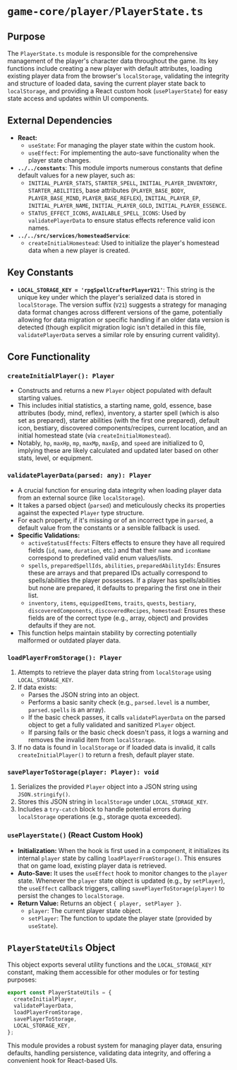 # `game-core/player/PlayerState.ts`

## Purpose

The `PlayerState.ts` module is responsible for the comprehensive management of the player's character data throughout the game. Its key functions include creating a new player with default attributes, loading existing player data from the browser's `localStorage`, validating the integrity and structure of loaded data, saving the current player state back to `localStorage`, and providing a React custom hook (`usePlayerState`) for easy state access and updates within UI components.

## External Dependencies

*   **React:**
    *   `useState`: For managing the player state within the custom hook.
    *   `useEffect`: For implementing the auto-save functionality when the player state changes.
*   **`../../constants`**: This module imports numerous constants that define default values for a new player, such as:
    *   `INITIAL_PLAYER_STATS`, `STARTER_SPELL`, `INITIAL_PLAYER_INVENTORY`, `STARTER_ABILITIES`, base attributes (`PLAYER_BASE_BODY`, `PLAYER_BASE_MIND`, `PLAYER_BASE_REFLEX`), `INITIAL_PLAYER_EP`, `INITIAL_PLAYER_NAME`, `INITIAL_PLAYER_GOLD`, `INITIAL_PLAYER_ESSENCE`.
    *   `STATUS_EFFECT_ICONS`, `AVAILABLE_SPELL_ICONS`: Used by `validatePlayerData` to ensure status effects reference valid icon names.
*   **`../../src/services/homesteadService`**:
    *   `createInitialHomestead`: Used to initialize the player's homestead data when a new player is created.

## Key Constants

*   **`LOCAL_STORAGE_KEY = 'rpgSpellCrafterPlayerV21'`**: This string is the unique key under which the player's serialized data is stored in `localStorage`. The version suffix (`V21`) suggests a strategy for managing data format changes across different versions of the game, potentially allowing for data migration or specific handling if an older data version is detected (though explicit migration logic isn't detailed in this file, `validatePlayerData` serves a similar role by ensuring current validity).

## Core Functionality

### `createInitialPlayer(): Player`

*   Constructs and returns a new `Player` object populated with default starting values.
*   This includes initial statistics, a starting name, gold, essence, base attributes (body, mind, reflex), inventory, a starter spell (which is also set as prepared), starter abilities (with the first one prepared), default icon, bestiary, discovered components/recipes, current location, and an initial homestead state (via `createInitialHomestead`).
*   Notably, `hp`, `maxHp`, `mp`, `maxMp`, `maxEp`, and `speed` are initialized to 0, implying these are likely calculated and updated later based on other stats, level, or equipment.

### `validatePlayerData(parsed: any): Player`

*   A crucial function for ensuring data integrity when loading player data from an external source (like `localStorage`).
*   It takes a parsed object (`parsed`) and meticulously checks its properties against the expected `Player` type structure.
*   For each property, if it's missing or of an incorrect type in `parsed`, a default value from the constants or a sensible fallback is used.
*   **Specific Validations:**
    *   `activeStatusEffects`: Filters effects to ensure they have all required fields (`id`, `name`, `duration`, etc.) and that their `name` and `iconName` correspond to predefined valid enum values/lists.
    *   `spells`, `preparedSpellIds`, `abilities`, `preparedAbilityIds`: Ensures these are arrays and that prepared IDs actually correspond to spells/abilities the player possesses. If a player has spells/abilities but none are prepared, it defaults to preparing the first one in their list.
    *   `inventory`, `items`, `equippedItems`, `traits`, `quests`, `bestiary`, `discoveredComponents`, `discoveredRecipes`, `homestead`: Ensures these fields are of the correct type (e.g., array, object) and provides defaults if they are not.
*   This function helps maintain stability by correcting potentially malformed or outdated player data.

### `loadPlayerFromStorage(): Player`

1.  Attempts to retrieve the player data string from `localStorage` using `LOCAL_STORAGE_KEY`.
2.  If data exists:
    *   Parses the JSON string into an object.
    *   Performs a basic sanity check (e.g., `parsed.level` is a number, `parsed.spells` is an array).
    *   If the basic check passes, it calls `validatePlayerData` on the parsed object to get a fully validated and sanitized `Player` object.
    *   If parsing fails or the basic check doesn't pass, it logs a warning and removes the invalid item from `localStorage`.
3.  If no data is found in `localStorage` or if loaded data is invalid, it calls `createInitialPlayer()` to return a fresh, default player state.

### `savePlayerToStorage(player: Player): void`

1.  Serializes the provided `Player` object into a JSON string using `JSON.stringify()`.
2.  Stores this JSON string in `localStorage` under `LOCAL_STORAGE_KEY`.
3.  Includes a `try-catch` block to handle potential errors during `localStorage` operations (e.g., storage quota exceeded).

### `usePlayerState()` (React Custom Hook)

*   **Initialization:** When the hook is first used in a component, it initializes its internal `player` state by calling `loadPlayerFromStorage()`. This ensures that on game load, existing player data is retrieved.
*   **Auto-Save:** It uses the `useEffect` hook to monitor changes to the `player` state. Whenever the `player` state object is updated (e.g., by `setPlayer`), the `useEffect` callback triggers, calling `savePlayerToStorage(player)` to persist the changes to `localStorage`.
*   **Return Value:** Returns an object `{ player, setPlayer }`.
    *   `player`: The current player state object.
    *   `setPlayer`: The function to update the player state (provided by `useState`).

## `PlayerStateUtils` Object

This object exports several utility functions and the `LOCAL_STORAGE_KEY` constant, making them accessible for other modules or for testing purposes:

```typescript
export const PlayerStateUtils = {
  createInitialPlayer,
  validatePlayerData,
  loadPlayerFromStorage,
  savePlayerToStorage,
  LOCAL_STORAGE_KEY,
};
```

This module provides a robust system for managing player data, ensuring defaults, handling persistence, validating data integrity, and offering a convenient hook for React-based UIs.
